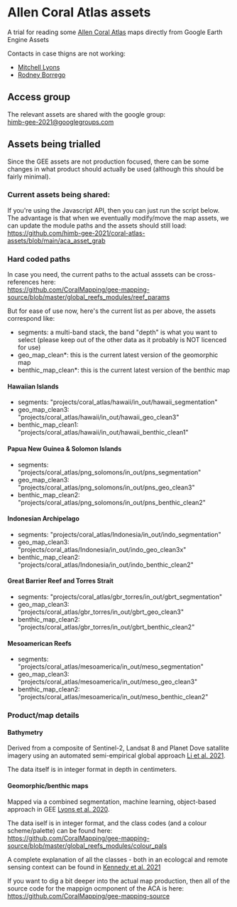 # Allen Coral Atlas assets
A trial for reading some [Allen Coral Atlas](https://allencoralatlas.org/) maps directly from Google Earth Engine Assets  

Contacts in case thigns are not working:  
  * [Mitchell Lyons](mitchell.lyons@gmail.com)  
  * [Rodney Borrego](rodbio2008@gmail.com)  

## Access group
The relevant assets are shared with the google group:  
himb-gee-2021@googlegroups.com

## Assets being trialled
Since the GEE assets are not production focused, there can be some changes in what product should actually be used (although this should be fairly minimal).  

### Current assets being shared:  
If you're using the Javascript API, then you can just run the script below. The advantage is that when we eventually modify/move the map assets, we can update the module paths and the assets should still load:  
https://github.com/himb-gee-2021/coral-atlas-assets/blob/main/aca_asset_grab  


### Hard coded paths
In case you need, the current paths to the actual asssets can be cross-references here:  
https://github.com/CoralMapping/gee-mapping-source/blob/master/global_reefs_modules/reef_params  

But for ease of use now, here's the current list as per above, the assets correspond like:  
  * segments: a multi-band stack, the band "depth" is what you want to select (please keep out of the other data as it probably is NOT licenced for use)  
  * geo_map_clean*: this is the current latest version of the geomorphic map  
  * benthic_map_clean*: this is the current latest version of the benthic map  

#### Hawaiian Islands
  * segments: "projects/coral_atlas/hawaii/in_out/hawaii_segmentation"  
  * geo_map_clean3: "projects/coral_atlas/hawaii/in_out/hawaii_geo_clean3"  
  * benthic_map_clean1: "projects/coral_atlas/hawaii/in_out/hawaii_benthic_clean1"  

#### Papua New Guinea & Solomon Islands  
  * segments: "projects/coral_atlas/png_solomons/in_out/pns_segmentation"  
  * geo_map_clean3: "projects/coral_atlas/png_solomons/in_out/pns_geo_clean3"  
  * benthic_map_clean2: "projects/coral_atlas/png_solomons/in_out/pns_benthic_clean2"  

#### Indonesian Archipelago  
  * segments: "projects/coral_atlas/Indonesia/in_out/indo_segmentation"  
  * geo_map_clean3: "projects/coral_atlas/Indonesia/in_out/indo_geo_clean3x"  
  * benthic_map_clean2: "projects/coral_atlas/Indonesia/in_out/indo_benthic_clean2"  

#### Great Barrier Reef and Torres Strait  
  * segments: "projects/coral_atlas/gbr_torres/in_out/gbrt_segmentation"  
  * geo_map_clean3: "projects/coral_atlas/gbr_torres/in_out/gbrt_geo_clean3"  
  * benthic_map_clean2: "projects/coral_atlas/gbr_torres/in_out/gbrt_benthic_clean2"  

#### Mesoamerican Reefs
  * segments: "projects/coral_atlas/mesoamerica/in_out/meso_segmentation"  
  * geo_map_clean3: "projects/coral_atlas/mesoamerica/in_out/meso_geo_clean3"  
  * benthic_map_clean2: "projects/coral_atlas/mesoamerica/in_out/meso_benthic_clean2"  


### Product/map details  
#### Bathymetry  
Derived from a composite of Sentinel-2, Landsat 8 and Planet Dove satallite imagery using an automated semi-empirical global approach [Li et al. 2021](https://doi.org/10.3390/rs13081469).  

The data itself is in integer format in depth in centimeters.

#### Geomorphic/benthic maps  
Mapped via a combined segmentation, machine learning, object-based approach in GEE [Lyons et al. 2020](https://doi.org/10.1002/rse2.157).  

The data iself is in integer format, and the class codes (and a colour scheme/palette) can be found here:  
https://github.com/CoralMapping/gee-mapping-source/blob/master/global_reefs_modules/colour_pals  

A complete explanation of all the classes - both in an ecologcal and remote sensing context can be found in [Kennedy et al. 2021](https://doi.org/10.1101/2020.09.10.292243)  

If you want to dig a bit deeper into the actual map production, then all of the source code for the mappign ocmponent of the ACA is here:  
https://github.com/CoralMapping/gee-mapping-source


